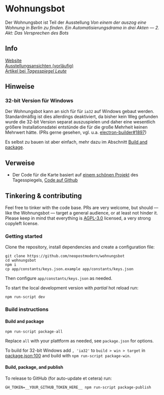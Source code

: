 # Wohnungsbot

Der Wohnungsbot ist Teil der Ausstellung *Von einem der auszog eine Wohnung in Berlin zu finden. Ein Automatisierungsdrama in drei Akten — 2. Akt: Das Versprechen des Bots*

## Info
[Website](https://wohnungsbot.de/)  
[Ausstellungsansichten (vorläufig)](https://bericht.neopostmodern.com/portfolio/von-einem-der-auszog-eine-wohnung-in-berlin-zu-finden-2-akt)  
[Artikel bei *Tagesspiegel Leute*](https://leute.tagesspiegel.de/neukoelln/unter-nachbarn/2019/09/11/95231/)

## Hinweise
### 32-bit Version für Windows  
Der Wohnungsbot kann an sich für für `ia32` auf Windows gebaut werden. Standardmäßig ist dies allerdings deaktiviert, da bisher kein Weg gefunden wurde die 32-bit Version separat auszuspielen und daher eine wesentlich größere Installationsdatei entstünde die für die große Mehrheit keinen Mehrwert hätte. (PRs gerne gesehen, vgl. u.a. [electron-builder#1897](https://github.com/electron-userland/electron-builder/issues/1897))

Es selbst zu bauen ist aber einfach, mehr dazu im Abschnitt [Build and package](#build-and-package).

## Verweise
- Der Code für die Karte basiert auf [einem schönen Projekt](https://interaktiv.morgenpost.de/mietkarte-berlin/) des Tagesspiegels,
[Code auf Github](https://github.com/funkeinteraktiv/mietkarte)

## Tinkering & contributing

Feel free to tinker with the code base. PRs are very welcome, but should — like the Wohnungsbot —
target a general audience, or at least not hinder it. Please keep in mind that everything is
[AGPL-3.0](https://github.com/neopostmodern/wohnungsbot/blob/master/LICENSE) licensed, a very strong
copyleft license.

### Getting started

Clone the repository, install dependencies and create a configuration file:

```shell script
git clone https://github.com/neopostmodern/wohnungsbot
cd wohnungsbot
npm i
cp app/constants/keys.json.example app/constants/keys.json
```

Then configure `app/constants/keys.json` as needed.

To start the local development version with *partial* hot reload run:

```shell script
npm run-script dev
```
 
### Build instructions

#### Build and package

```shell script
npm run-script package-all
```

Replace `all` with your plattform as needed, see `package.json` for options.

To build for 32-bit Windows add `, 'ia32'` to `build > win > target` in
[package.json:100](https://github.com/neopostmodern/wohnungsbot/blob/master/package.json#L100)
and build with `npm run-script package-win`.

#### Build, package, and publish 

To release to GitHub (for auto-update et cetera) run:

```shell script
GH_TOKEN=__YOUR_GITHUB_TOKEN_HERE__ npm run-script package-publish
```
